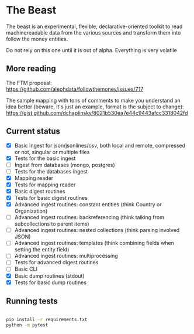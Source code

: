 # The Beast

The beast is an experimental, flexible, declarative-oriented toolkit to read
machinereadable data from the various sources and transform them into follow the money entities.

Do not rely on this one until it is out of alpha. Everything is very volatile 


## More reading
The FTM proposal:
https://github.com/alephdata/followthemoney/issues/717

The sample mapping with tons of comments to make you understand an idea better (beware, it's just an example, format is the subject to change):
https://gist.github.com/dchaplinsky/8021b530ea7e44c9443afcc3318042fd


## Current status
- [x] Basic ingest for json/jsonlines/csv, both local and remote, compressed or not, singular or multiple files
- [x] Tests for the basic ingest
- [ ] Ingest from databases (mongo, postgres)
- [ ] Tests for the databases ingest
- [x] Mapping reader
- [x] Tests for mapping reader
- [x] Basic digest routines
- [x] Tests for basic digest routines
- [x] Advanced ingest routines: constant entities (think Country or Organization)
- [ ] Advanced ingest routines: backreferencing (think talking from subcollections to parent items)
- [ ] Advanced ingest routines: nested collections (think parsing involved JSON)
- [ ] Advanced ingest routines: templates (think combining fields when setting the entity field)
- [ ] Advanced ingest routines: multiprocessing
- [ ] Tests for advanced digest routines
- [ ] Basic CLI
- [x] Basic dump routines (stdout)
- [x] Tests for basic dump routines

## Running tests

```bash

pip install -r requirements.txt
python -m pytest
```
